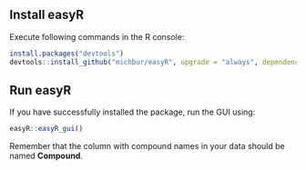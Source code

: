 ## Install easyR

Execute following commands in the R console:

``` r
install.packages("devtools")
devtools::install_github("michbur/easyR", upgrade = "always", dependencies = TRUE)
```

## Run easyR

If you have successfully installed the package, run the GUI using:

``` r
easyR::easyR_gui()
```

Remember that the column with compound names in your data should be named **Compound**.